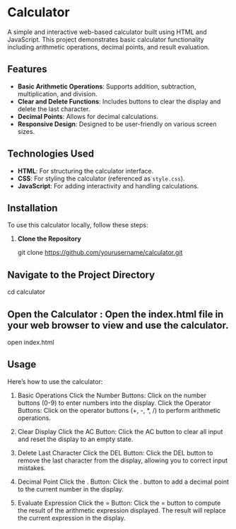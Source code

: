 # Calculator

A simple and interactive web-based calculator built using HTML and JavaScript. This project demonstrates basic calculator functionality including arithmetic operations, decimal points, and result evaluation.

## Features

- **Basic Arithmetic Operations**: Supports addition, subtraction, multiplication, and division.
- **Clear and Delete Functions**: Includes buttons to clear the display and delete the last character.
- **Decimal Points**: Allows for decimal calculations.
- **Responsive Design**: Designed to be user-friendly on various screen sizes.

## Technologies Used

- **HTML**: For structuring the calculator interface.
- **CSS**: For styling the calculator (referenced as `style.css`).
- **JavaScript**: For adding interactivity and handling calculations.

## Installation

To use this calculator locally, follow these steps:

1. **Clone the Repository**

   git clone https://github.com/yourusername/calculator.git

## Navigate to the Project Directory

   cd calculator

## Open the Calculator : Open the index.html file in your web browser to view and use the calculator.

   open index.html

## Usage
Here’s how to use the calculator:

1. Basic Operations
Click the Number Buttons: Click on the number buttons (0-9) to enter numbers into the display.
Click the Operator Buttons: Click on the operator buttons (+, -, *, /) to perform arithmetic operations.

3. Clear Display
Click the AC Button: Click the AC button to clear all input and reset the display to an empty state.

3. Delete Last Character
Click the DEL Button: Click the DEL button to remove the last character from the display, allowing you to correct input mistakes.

4. Decimal Point
Click the . Button: Click the . button to add a decimal point to the current number in the display.

5. Evaluate Expression
Click the = Button: Click the = button to compute the result of the arithmetic expression displayed. The result will replace the current expression in the display.
